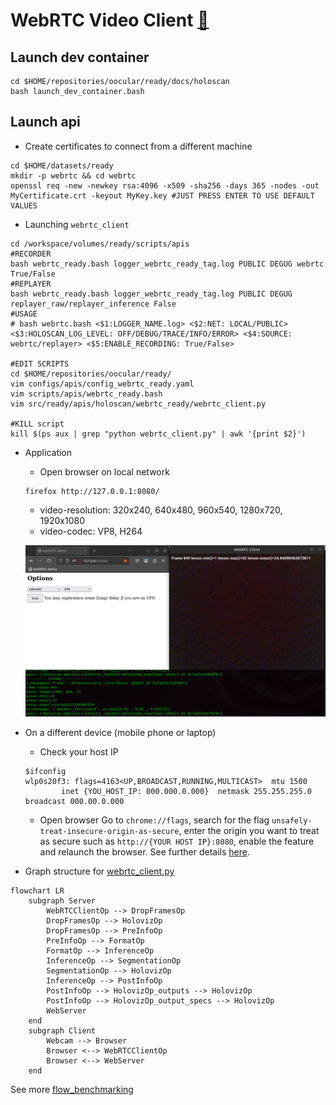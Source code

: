 # WebRTC Video Client [:link:](https://github.com/nvidia-holoscan/holohub/tree/main/applications/webrtc_video_client)

## Launch dev container
```
cd $HOME/repositories/oocular/ready/docs/holoscan
bash launch_dev_container.bash
```

## Launch api
* Create certificates to connect from a different machine
```
cd $HOME/datasets/ready
mkdir -p webrtc && cd webrtc
openssl req -new -newkey rsa:4096 -x509 -sha256 -days 365 -nodes -out MyCertificate.crt -keyout MyKey.key #JUST PRESS ENTER TO USE DEFAULT VALUES
```

* Launching `webrtc_client`
```
cd /workspace/volumes/ready/scripts/apis
#RECORDER
bash webrtc_ready.bash logger_webrtc_ready_tag.log PUBLIC DEGUG webrtc True/False
#REPLAYER
bash webrtc_ready.bash logger_webrtc_ready_tag.log PUBLIC DEGUG replayer_raw/replayer_inference False
#USAGE
# bash webrtc.bash <$1:LOGGER_NAME.log> <$2:NET: LOCAL/PUBLIC> <$3:HOLOSCAN_LOG_LEVEL: OFF/DEBUG/TRACE/INFO/ERROR> <$4:SOURCE: webrtc/replayer> <$5:ENABLE_RECORDING: True/False>

#EDIT SCRIPTS
cd $HOME/repositories/oocular/ready/
vim configs/apis/config_webrtc_ready.yaml
vim scripts/apis/webrtc_ready.bash
vim src/ready/apis/holoscan/webrtc_ready/webrtc_client.py

#KILL script
kill $(ps aux | grep "python webrtc_client.py" | awk '{print $2}')
```

* Application
	* Open browser on local network
	```
	firefox http://127.0.0.1:8080/
	```

	* video-resolution: 320x240, 640x480, 960x540, 1280x720, 1920x1080
	* video-codec: VP8, H264

	![fig](../figs/webrtc_app.png)


* On a different device (mobile phone or laptop)
	* Check your host IP
	```
	$ifconfig
	wlp0s20f3: flags=4163<UP,BROADCAST,RUNNING,MULTICAST>  mtu 1500
	        inet {YOU_HOST_IP: 000.000.0.000}  netmask 255.255.255.0  broadcast 000.00.0.000
	```

	* Open browser
	Go to `chrome://flags`, search for the flag `unsafely-treat-insecure-origin-as-secure`, enter the origin you want to treat as secure such as `http://{YOUR HOST IP}:8080`, enable the feature and relaunch the browser. See further details [here](https://github.com/nvidia-holoscan/holohub/tree/main/applications/webrtc_video_client).


* Graph structure for [webrtc_client.py](../../src/ready/apis/holoscan/webrtc/webrtc_client.py)
```mermaid
flowchart LR
    subgraph Server
        WebRTCClientOp --> DropFramesOp
        DropFramesOp --> HolovizOp
        DropFramesOp --> PreInfoOp
        PreInfoOp --> FormatOp
        FormatOp --> InferenceOp
        InferenceOp --> SegmentationOp
        SegmentationOp --> HolovizOp
        InferenceOp --> PostInfoOp
        PostInfoOp --> HolovizOp_outputs --> HolovizOp
        PostInfoOp --> HolovizOp_output_specs --> HolovizOp
        WebServer
    end
    subgraph Client
        Webcam --> Browser
        Browser <--> WebRTCClientOp
        Browser <--> WebServer
    end
```

See more [flow_benchmarking]( ../../data/webrtc/flow_benchmarking/)

